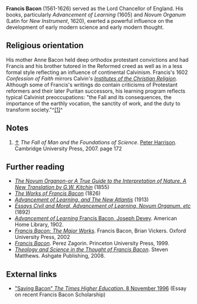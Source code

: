 **Francis Bacon** (1561-1626) served as the Lord Chancellor of
England. His books, particularly *Advancement of Learning* (1605)
and *Novum Organum* (Latin for *New Instrument*, 1620), exerted a
powerful influence on the development of early modern science and
early modern thought.

## Religious orientation

His mother Anne Bacon held deep orthodox protestant convictions and
had Francis and his brother tutored in the Reformed creed as well
as in a less formal style reflecting an influence of continental
Calvinism. Francis's 1602 *Confession of Faith* mirrors Calvin's
*[Institutes of the Christian Religion](John_Calvin#The_Institutes "John Calvin")*.
Although some of Francis's writings do contain criticisms of
Protestant reformers and their later Puritan successors, his
learning program reflects typical Calvinist preoccupations: "the
Fall and its consequences, the importance of the earthly vocation,
the sanctity of work, and the duty to transform
society."^[[1]](#note-0)^


## Notes

1.  [↑](#ref-0) *The Fall of Man and the Foundations of Science*.
    [Peter Harrison](Peter_Harrison "Peter Harrison"). Cambridge
    University Press, 2007. page 172

## Further reading

-   [*The Novum Organon-or A True Guide to the Interpretation of Nature. A New Translation by G.W. Kitchin*](http://www.archive.org/details/thenovumorganono00bacouoft)
    (1855)
-   [*The Works of Francis Bacon*](http://www.archive.org/details/worksfrancisbac35bacogoog)
    (1826)
-   [*Advancement of Learning, and The New Atlantis*](http://www.archive.org/details/advancementnewat00bacouoft)
    (1913)
-   [*Essays Civil and Moral, Advancement of Learning, Novum Organum, etc*](http://www.archive.org/details/essayscivilandm00bacouoft)
    (1892)
-   [*Advancement of Learning* Francis Bacon, Joseph Devey](http://books.google.com/books?id=sLwRAAAAYAAJ).
    American Home Library, 1902.
-   [*Francis Bacon: The Major Works*](http://books.google.com/books?id=QJ6vZ6CSXvUC).
    Francis Bacon, Brian Vickers. Oxford University Press, 2002
-   [*Francis Bacon*](http://books.google.com/books?id=IoKwR_8FBYcC).
    Perez Zagorin. Princeton University Press, 1999.
-   [*Theology and Science in the Thought of Francis Bacon*](http://books.google.com/books?id=JQFxi4cktfkC).
    Steven Matthews. Ashgate Publishing, 2008.

## External links

-   ["Saving Bacon" *The Times Higher Education*. 8 November 1996](http://www.timeshighereducation.co.uk/story.asp?storyCode=162030&sectioncode=21)
    (Essay on recent Francis Bacon Scholarship)



